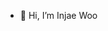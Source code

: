 - 👋 Hi, I’m Injae Woo

<!---
wooinjae/wooinjae2 is a ✨ special ✨ repository because its `README.md` (this file) appears on your GitHub profile.
You can click the Preview link to take a look at your changes.
--->

